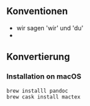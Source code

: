 ## Konventionen
 * wir sagen 'wir' und 'du'
 * 
## Konvertierung 
### Installation on macOS
`brew installl pandoc`  
`brew cask install mactex`
